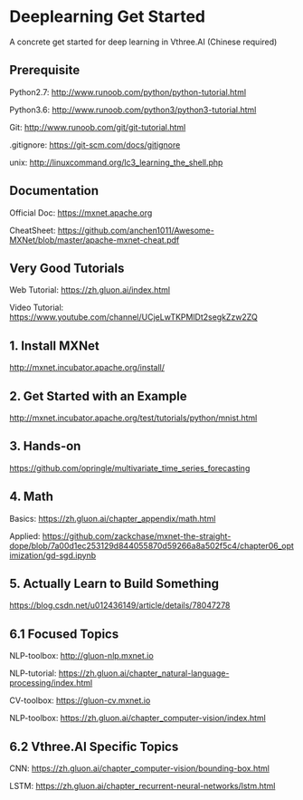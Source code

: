 # Deeplearning Get Started
A concrete get started for deep learning in Vthree.AI (Chinese required)

## Prerequisite
Python2.7: http://www.runoob.com/python/python-tutorial.html

Python3.6: http://www.runoob.com/python3/python3-tutorial.html

Git: http://www.runoob.com/git/git-tutorial.html

.gitignore: https://git-scm.com/docs/gitignore

unix: http://linuxcommand.org/lc3_learning_the_shell.php

## Documentation
Official Doc: https://mxnet.apache.org

CheatSheet: https://github.com/anchen1011/Awesome-MXNet/blob/master/apache-mxnet-cheat.pdf

## Very Good Tutorials
Web Tutorial: https://zh.gluon.ai/index.html

Video Tutorial: https://www.youtube.com/channel/UCjeLwTKPMlDt2segkZzw2ZQ

## 1. Install MXNet
http://mxnet.incubator.apache.org/install/

## 2. Get Started with an Example
http://mxnet.incubator.apache.org/test/tutorials/python/mnist.html

## 3. Hands-on
https://github.com/opringle/multivariate_time_series_forecasting

## 4. Math
Basics: https://zh.gluon.ai/chapter_appendix/math.html

Applied: https://github.com/zackchase/mxnet-the-straight-dope/blob/7a00d1ec253129d844055870d59266a8a502f5c4/chapter06_optimization/gd-sgd.ipynb

## 5. Actually Learn to Build Something
https://blog.csdn.net/u012436149/article/details/78047278

## 6.1 Focused Topics
NLP-toolbox: http://gluon-nlp.mxnet.io

NLP-tutorial: https://zh.gluon.ai/chapter_natural-language-processing/index.html

CV-toolbox: https://gluon-cv.mxnet.io

NLP-toolbox: https://zh.gluon.ai/chapter_computer-vision/index.html

## 6.2 Vthree.AI Specific Topics
CNN: https://zh.gluon.ai/chapter_computer-vision/bounding-box.html

LSTM: https://zh.gluon.ai/chapter_recurrent-neural-networks/lstm.html
